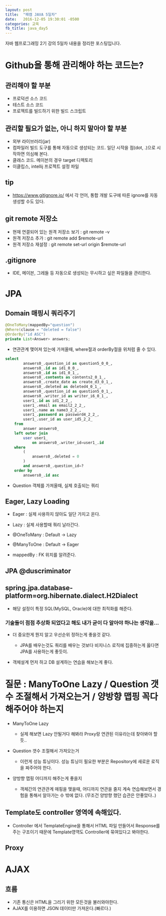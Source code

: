 ```yaml
---
layout: post
title:  "패캠 JAVA 5일차"
date:   2016-12-05 19:30:01 -0500
categories: 교육
fb_title: java_day5
---
```


자바 웹프로그래밍 2기 강의 5일차 내용을 정리한 포스팅입니다.

# Github을 통해 관리해야 하는 코드는?
## 관리해야 할 부분
* 프로덕션 소스 코드
* 테스트 소스 코드
* 프로젝트를 빌드하기 위한 빌드 스크립트

## 관리할 필요가 없는, 아니 하지 말아야 할 부분
* 외부 라이브러리(jar)
* 컴파일러 빌드 도구를 통해 자동으로 생성되는 코드. 일단 시작을 점(dot, .)으로 시작하면 의심해 본다.
* 클래스 코드. 메이븐의 경우 target 디렉토리
* 이클립스, intellij 프로젝트 설정 파일

## tip
* https://www.gitignore.io/ 에서 각 언어, 통합 개발 도구에 따른 ignore를 자동 생성할 수도 있다.

## git remote 저장소
* 현재 연결되어 있는 원격 저장소 보기 : git remote -v
* 원격 저장소 추가 : git remote add $remote-url
* 원격 저장소 재설정 : git remote set-url origin $remote-url

## .gitignore

* IDE, 메이븐, 그레들 등 자동으로 생성되는 무시하고 싶은 파일들을 관리한다.


# JPA

## Domain 매핑시 쿼리주기

``` java
@OneToMany(mappedBy="question")
@Where(clause = "deleted = false")
@OrderBy("id ASC")
private List<Answer> answers;
```

* 연관관계 맺어져 있는에 가져올때, where절과 orderBy절을 위처럼 줄 수 있다.

``` sql
select
        answers0_.question_id as question5_0_0_,
        answers0_.id as id1_0_0_,
        answers0_.id as id1_0_1_,
        answers0_.contents as contents2_0_1_,
        answers0_.create_date as create_d3_0_1_,
        answers0_.deleted as deleted4_0_1_,
        answers0_.question_id as question5_0_1_,
        answers0_.writer_id as writer_i6_0_1_,
        user1_.id as id1_2_2_,
        user1_.email as email2_2_2_,
        user1_.name as name3_2_2_,
        user1_.password as password4_2_2_,
        user1_.user_id as user_id5_2_2_
    from
        answer answers0_
    left outer join
        user user1_
            on answers0_.writer_id=user1_.id
    where
        (
            answers0_.deleted = 0
        )
        and answers0_.question_id=?
    order by
        answers0_.id asc
```

* Question 객체를 가져올때, 실제 호출되는 쿼리

## Eager, Lazy Loading

* Eager : 실제 사용하지 않아도 일단 가지고 온다.
* Lazy : 실제 사용할때 쿼리 날라간다.

* @OneToMany : Default -> Lazy
* @ManyToOne : Default -> Eager
* mappedBy : FK 위치를 알려준다.

## JPA @duscriminator

## spring.jpa.database-platform=org.hibernate.dialect.H2Dialect

* 해당 설정이 특정 SQL(MySQL, Oracle)에 대한 최적화를 해준다.

### 기술들이 점점 추상화 되었다고 해도 내가 굳이 다 알아야 하나는 생각을...

* 더 중요한게 뭔지 알고 우선순위 정하는게 좋을것 같다.
  - JPA를 배우는것도 쿼리를 배우는 것보다 비지니스 로직에 집중하는게 옳다면 JPA를 사용하는게 좋듯이.

* 객체설계 먼저 하고 DB 설계하는 연습을 해보는게 좋다.


# 질문 : ManyToOne Lazy / Question 갯수 조절해서 가져오는거 / 양방향 맵핑 꼭다해주어야 하는지

* ManyToOne Lazy
  - 실제 해보면 Lazy 안될거다 해봐라 Proxy랑 연관된 이유라는데 찾아봐야 할 듯..

* Question 갯수 조절해서 가져오는거
  - 이런게 성능 튜닝이다. 성능 튜닝이 필요한 부분은 Repository에 새로운 로직을 짜주어야 한다.

* 양방향 맵핑 어디까지 해주는게 좋을지
  - 객체간의 연관관계 매핑을 맺을때, 어디까지 연관을 줄지 계속 연습해보면서 경험을 통해서 알아가는 수 밖에 없다. (무조건 양방향 했던 습관은 안좋았다..)


## Template도 controller 영역에 속해있다.

* Controller 에서 TemplateEngine을 통해서 HTML 파일 만들어서 Response를 주는 구조이기 때문에 Template영역도 Controller에 묶여있다고 봐야한다.

## Proxy


# AJAX

## 흐름

- 기존 통신은 HTML을 그리기 위한 모든것을 불러와야한다.
- AJAX를 이용하면 JSON 데이터만 가져온다.(빠르다.)
